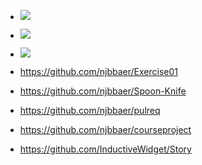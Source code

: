 * ![](https://raw.githubusercontent.com/njbbaer/OpenSourceClass/master/Images/Capture2.PNG)

* ![](https://raw.githubusercontent.com/njbbaer/OpenSourceClass/master/Images/Capture3.PNG)

* ![](https://raw.githubusercontent.com/njbbaer/OpenSourceClass/master/Images/Capture1.PNG)

* https://github.com/njbbaer/Exercise01

* https://github.com/njbbaer/Spoon-Knife

* https://github.com/njbbaer/pulreq

* https://github.com/njbbaer/courseproject

* https://github.com/InductiveWidget/Story

